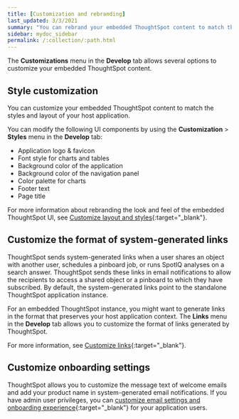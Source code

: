 ```yaml
---
title: [Customization and rebranding]
last_updated: 3/3/2021
summary: "You can rebrand your embedded ThoughtSpot content to match the look and feel of your host application and customize system-generated links and notifications."
sidebar: mydoc_sidebar
permalink: /:collection/:path.html
---
```


The **Customizations** menu in the **Develop** tab allows several options to customize your embedded ThoughtSpot content.

## Style customization
You can customize your embedded ThoughtSpot content to match the styles and layout of your host application.

You can modify the following UI components by using the **Customization** > **Styles** menu in the **Develop** tab:
-   Application logo & favicon
-   Font style for charts and tables
-   Background color of the application
-   Background color of the navigation panel
-   Color palette for charts
-   Footer text
-   Page title

For more information about rebranding the look and feel of the embedded ThoughtSpot UI, see [Customize layout and styles](https://developers.thoughtspot.com/docs/?pageid=customize-style){:target="_blank"}.

## Customize the format of system-generated links

ThoughtSpot sends system-generated links when a user shares an object with another user, schedules a pinboard job, or runs SpotIQ analyses on a search answer. ThoughtSpot sends these links in email notifications to allow the recipients to access a shared object or a pinboard to which they have subscribed. By default, the system-generated links point to the standalone ThoughtSpot application instance.

For an embedded ThoughtSpot instance, you might want to generate links in the format that preserves your host application context. The **Links** menu in the **Develop** tab allows you to customize the format of links generated by ThoughtSpot.

For more information, see [Customize links](https://developers.thoughtspot.com/docs/?pageid=customize-links){:target="_blank"}.

## Customize onboarding settings

ThoughtSpot allows you to customize the message text of welcome emails and add your product name in system-generated email notifications. If you have admin user privileges, you can [customize email settings and onboarding experience](https://developers.thoughtspot.com/docs/?pageid=customize-emails){:target="_blank"} for your application users.
